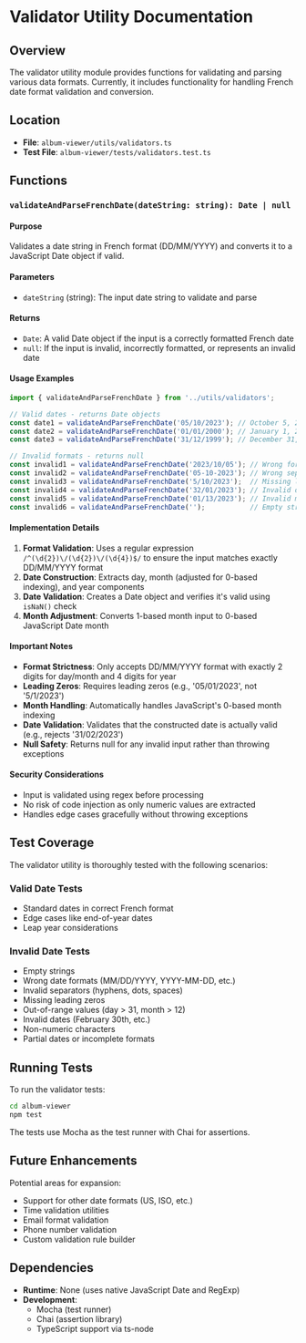 # Validator Utility Documentation

## Overview

The validator utility module provides functions for validating and parsing various data formats. Currently, it includes functionality for handling French date format validation and conversion.

## Location

- **File**: `album-viewer/utils/validators.ts`
- **Test File**: `album-viewer/tests/validators.test.ts`

## Functions

### `validateAndParseFrenchDate(dateString: string): Date | null`

#### Purpose
Validates a date string in French format (DD/MM/YYYY) and converts it to a JavaScript Date object if valid.

#### Parameters
- `dateString` (string): The input date string to validate and parse

#### Returns
- `Date`: A valid Date object if the input is a correctly formatted French date
- `null`: If the input is invalid, incorrectly formatted, or represents an invalid date

#### Usage Examples

```typescript
import { validateAndParseFrenchDate } from '../utils/validators';

// Valid dates - returns Date objects
const date1 = validateAndParseFrenchDate('05/10/2023'); // October 5, 2023
const date2 = validateAndParseFrenchDate('01/01/2000'); // January 1, 2000
const date3 = validateAndParseFrenchDate('31/12/1999'); // December 31, 1999

// Invalid formats - returns null
const invalid1 = validateAndParseFrenchDate('2023/10/05'); // Wrong format
const invalid2 = validateAndParseFrenchDate('05-10-2023'); // Wrong separator
const invalid3 = validateAndParseFrenchDate('5/10/2023');  // Missing leading zero
const invalid4 = validateAndParseFrenchDate('32/01/2023'); // Invalid day
const invalid5 = validateAndParseFrenchDate('01/13/2023'); // Invalid month
const invalid6 = validateAndParseFrenchDate('');           // Empty string
```

#### Implementation Details

1. **Format Validation**: Uses a regular expression `/^(\d{2})\/(\d{2})\/(\d{4})$/` to ensure the input matches exactly DD/MM/YYYY format
2. **Date Construction**: Extracts day, month (adjusted for 0-based indexing), and year components
3. **Date Validation**: Creates a Date object and verifies it's valid using `isNaN()` check
4. **Month Adjustment**: Converts 1-based month input to 0-based JavaScript Date month

#### Important Notes

- **Format Strictness**: Only accepts DD/MM/YYYY format with exactly 2 digits for day/month and 4 digits for year
- **Leading Zeros**: Requires leading zeros (e.g., '05/01/2023', not '5/1/2023')
- **Month Handling**: Automatically handles JavaScript's 0-based month indexing
- **Date Validation**: Validates that the constructed date is actually valid (e.g., rejects '31/02/2023')
- **Null Safety**: Returns null for any invalid input rather than throwing exceptions

#### Security Considerations

- Input is validated using regex before processing
- No risk of code injection as only numeric values are extracted
- Handles edge cases gracefully without throwing exceptions

## Test Coverage

The validator utility is thoroughly tested with the following scenarios:

### Valid Date Tests
- Standard dates in correct French format
- Edge cases like end-of-year dates
- Leap year considerations

### Invalid Date Tests
- Empty strings
- Wrong date formats (MM/DD/YYYY, YYYY-MM-DD, etc.)
- Invalid separators (hyphens, dots, spaces)
- Missing leading zeros
- Out-of-range values (day > 31, month > 12)
- Invalid dates (February 30th, etc.)
- Non-numeric characters
- Partial dates or incomplete formats

## Running Tests

To run the validator tests:

```bash
cd album-viewer
npm test
```

The tests use Mocha as the test runner with Chai for assertions.

## Future Enhancements

Potential areas for expansion:
- Support for other date formats (US, ISO, etc.)
- Time validation utilities
- Email format validation
- Phone number validation
- Custom validation rule builder

## Dependencies

- **Runtime**: None (uses native JavaScript Date and RegExp)
- **Development**: 
  - Mocha (test runner)
  - Chai (assertion library)
  - TypeScript support via ts-node

